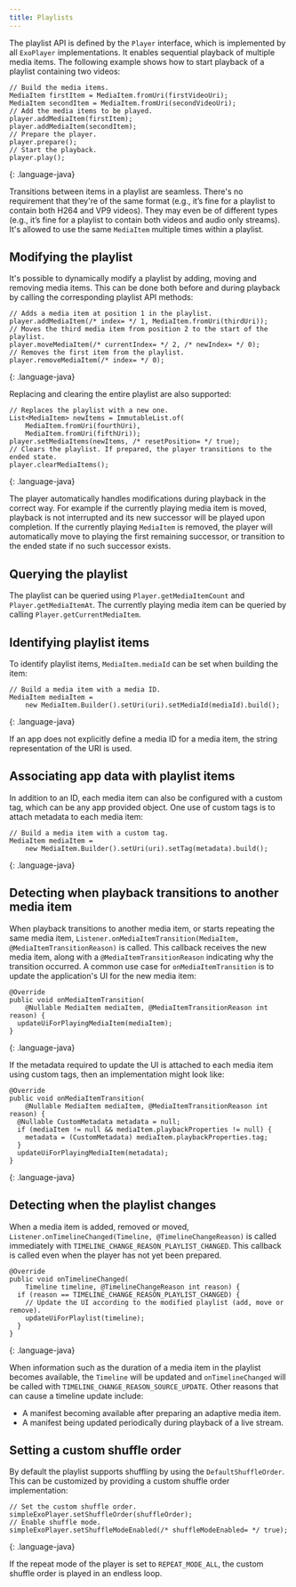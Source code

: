 ```yaml
---
title: Playlists
---
```


The playlist API is defined by the `Player` interface, which is implemented by
all `ExoPlayer` implementations. It enables sequential playback of multiple
media items. The following example shows how to start playback of a playlist
containing two videos:

~~~
// Build the media items.
MediaItem firstItem = MediaItem.fromUri(firstVideoUri);
MediaItem secondItem = MediaItem.fromUri(secondVideoUri);
// Add the media items to be played.
player.addMediaItem(firstItem);
player.addMediaItem(secondItem);
// Prepare the player.
player.prepare();
// Start the playback.
player.play();
~~~
{: .language-java}

Transitions between items in a playlist are seamless. There's no requirement
that they're of the same format (e.g., it’s fine for a playlist to contain both
H264 and VP9 videos). They may even be of different types (e.g., it’s fine for a
playlist to contain both videos and audio only streams). It's allowed to use the
same `MediaItem` multiple times within a playlist.

## Modifying the playlist ##

It's possible to dynamically modify a playlist by adding, moving and removing
media items. This can be done both before and during playback by calling the
corresponding playlist API methods:

~~~
// Adds a media item at position 1 in the playlist.
player.addMediaItem(/* index= */ 1, MediaItem.fromUri(thirdUri));
// Moves the third media item from position 2 to the start of the playlist.
player.moveMediaItem(/* currentIndex= */ 2, /* newIndex= */ 0);
// Removes the first item from the playlist.
player.removeMediaItem(/* index= */ 0);
~~~
{: .language-java}

Replacing and clearing the entire playlist are also supported:

~~~
// Replaces the playlist with a new one.
List<MediaItem> newItems = ImmutableList.of(
    MediaItem.fromUri(fourthUri),
    MediaItem.fromUri(fifthUri));
player.setMediaItems(newItems, /* resetPosition= */ true);
// Clears the playlist. If prepared, the player transitions to the ended state.
player.clearMediaItems();
~~~
{: .language-java}

The player automatically handles modifications during playback in the correct
way. For example if the currently playing media item is moved, playback is not
interrupted and its new successor will be played upon completion. If the
currently playing `MediaItem` is removed, the player will automatically move to
playing the first remaining successor, or transition to the ended state if no
such successor exists.

## Querying the playlist ##

The playlist can be queried using `Player.getMediaItemCount` and
`Player.getMediaItemAt`. The currently playing media item can be queried
by calling `Player.getCurrentMediaItem`.

## Identifying playlist items ##

To identify playlist items, `MediaItem.mediaId` can be set when building the
item:

~~~
// Build a media item with a media ID.
MediaItem mediaItem =
    new MediaItem.Builder().setUri(uri).setMediaId(mediaId).build();
~~~
{: .language-java}

If an app does not explicitly define a media ID for a media item, the string
representation of the URI is used.

## Associating app data with playlist items ##

In addition to an ID, each media item can also be configured with a custom tag,
which can be any app provided object. One use of custom tags is to attach
metadata to each media item:

~~~
// Build a media item with a custom tag.
MediaItem mediaItem =
    new MediaItem.Builder().setUri(uri).setTag(metadata).build();
~~~
{: .language-java}


## Detecting when playback transitions to another media item ##

When playback transitions to another media item, or starts repeating the same
media item, `Listener.onMediaItemTransition(MediaItem,
@MediaItemTransitionReason)` is called. This callback receives the new media
item, along with a `@MediaItemTransitionReason` indicating why the transition
occurred. A common use case for `onMediaItemTransition` is to update the
application's UI for the new media item:

~~~
@Override
public void onMediaItemTransition(
    @Nullable MediaItem mediaItem, @MediaItemTransitionReason int reason) {
  updateUiForPlayingMediaItem(mediaItem);
}
~~~
{: .language-java}

If the metadata required to update the UI is attached to each media item using
custom tags, then an implementation might look like:

~~~
@Override
public void onMediaItemTransition(
    @Nullable MediaItem mediaItem, @MediaItemTransitionReason int reason) {
  @Nullable CustomMetadata metadata = null;
  if (mediaItem != null && mediaItem.playbackProperties != null) {
    metadata = (CustomMetadata) mediaItem.playbackProperties.tag;
  }
  updateUiForPlayingMediaItem(metadata);
}
~~~
{: .language-java}

## Detecting when the playlist changes ##

When a media item is added, removed or moved,
`Listener.onTimelineChanged(Timeline, @TimelineChangeReason)` is called
immediately with `TIMELINE_CHANGE_REASON_PLAYLIST_CHANGED`. This callback is
called even when the player has not yet been prepared.

~~~
@Override
public void onTimelineChanged(
    Timeline timeline, @TimelineChangeReason int reason) {
  if (reason == TIMELINE_CHANGE_REASON_PLAYLIST_CHANGED) {
    // Update the UI according to the modified playlist (add, move or remove).
    updateUiForPlaylist(timeline);
  }
}
~~~
{: .language-java}

When information such as the duration of a media item in the playlist becomes
available, the `Timeline` will be updated and `onTimelineChanged` will be called
with `TIMELINE_CHANGE_REASON_SOURCE_UPDATE`. Other reasons that can cause a
timeline update include:

* A manifest becoming available after preparing an adaptive media item.
* A manifest being updated periodically during playback of a live stream.

## Setting a custom shuffle order ##

By default the playlist supports shuffling by using the `DefaultShuffleOrder`.
This can be customized by providing a custom shuffle order implementation:

~~~
// Set the custom shuffle order.
simpleExoPlayer.setShuffleOrder(shuffleOrder);
// Enable shuffle mode.
simpleExoPlayer.setShuffleModeEnabled(/* shuffleModeEnabled= */ true);
~~~
{: .language-java}

If the repeat mode of the player is set to `REPEAT_MODE_ALL`, the custom shuffle
order is played in an endless loop.
